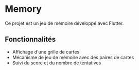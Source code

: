 # Memory

Ce projet est un jeu de mémoire développé avec Flutter.

## Fonctionnalités

- Affichage d'une grille de cartes
- Mécanisme de jeu de mémoire avec des paires de cartes
- Suivi du score et du nombre de tentatives
